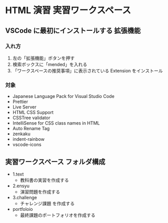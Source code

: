 # HTML 演習 実習ワークスペース

## VSCode に最初にインストールする 拡張機能

### 入れ方

1. 左の「拡張機能」ボタンを押す
1. 検索ボックスに「mended」を入れる
1. 「ワークスペースの推奨事項」に表示されている Extension をインストール

### 対象

- Japanese Language Pack for Visual Studio Code
- Prettier
- Live Server
- HTML CSS Support
- CSSTree validator
- IntelliSense for CSS class names in HTML
- Auto Rename Tag
- zenkaku
- indent-rainbow
- vscode-icons

## 実習ワークスペース フォルダ構成

- 1.text
  - 教科書の実習を作成する
- 2.ensyu
  - 演習問題を作成する
- 3.challenge
  - チャレンジ課題 を作成する
- portfoloio
  - 最終課題のポートフォリオを作成する
